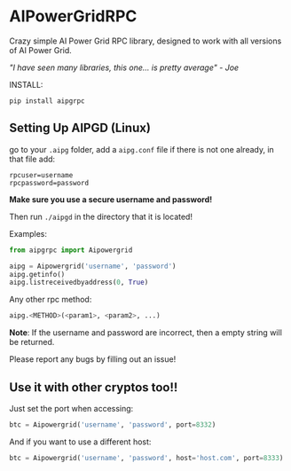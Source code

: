 # AIPowerGridRPC

Crazy simple AI Power Grid RPC library, designed to work with all versions of AI Power Grid.

*"I have seen many libraries, this one... is pretty average" - Joe*

INSTALL:

```
pip install aipgrpc
```

## Setting Up AIPGD (Linux)

go to your `.aipg` folder, add a `aipg.conf` file if there is not one already, in that file add:

```
rpcuser=username
rpcpassword=password
```

**Make sure you use a secure username and password!**

Then run `./aipgd` in the directory that it is located!

Examples:

```python
from aipgrpc import Aipowergrid

aipg = Aipowergrid('username', 'password')
aipg.getinfo()
aipg.listreceivedbyaddress(0, True)
```

Any other rpc method:

```python
aipg.<METHOD>(<param1>, <param2>, ...)
```

**Note**: If the username and password are incorrect, then a empty string will be returned. 

Please report any bugs by filling out an issue!

## Use it with other cryptos too!!

Just set the port when accessing:

```python
btc = Aipowergrid('username', 'password', port=8332)
```

And if you want to use a different host:

```python
btc = Aipowergrid('username', 'password', host='host.com', port=8333)
```
